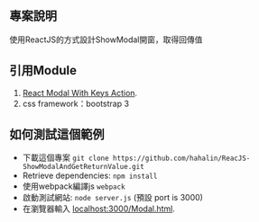 ## 專案說明

使用ReactJS的方式設計ShowModal開窗，取得回傳值

## 引用Module

1. [React Modal With Keys Action](https://github.com/cinek260/react-modal-with-keys-action).
2. css framework：bootstrap 3

## 如何測試這個範例

* 下載這個專案 `git clone https://github.com/hahalin/ReacJS-ShowModalAndGetReturnValue.git`
* Retrieve dependencies: `npm install`
* 使用webpack編譯js `webpack`
* 啟動測試網站: `node server.js` (預設 port is 3000)
* 在瀏覽器輸入 [localhost:3000/Modal.html](http://localhost:3000/Modal.html).

